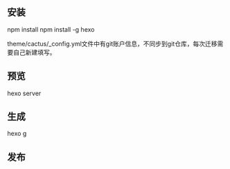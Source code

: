 ## 安装
npm install
npm install -g hexo

theme/cactus/_config.yml文件中有git账户信息，不同步到git仓库，每次迁移需要自己新建填写。

## 预览
hexo server

## 生成
hexo g

## 发布
